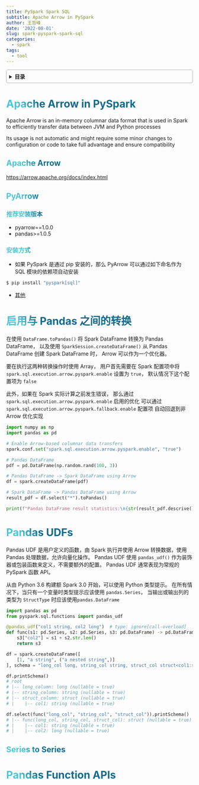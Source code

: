 ```yaml
---
title: PySpark Spark SQL
subtitle: Apache Arrow in PySpark
author: 王哲峰
date: '2022-08-01'
slug: spark-pyspark-spark-sql
categories:
  - spark
tags:
  - tool
---
```


<style>
h1 {
    background-color: #2B90B6;
    background-image: linear-gradient(45deg, #4EC5D4 10%, #146b8c 20%);
    background-size: 100%;
    -webkit-background-clip: text;
    -moz-background-clip: text;
    -webkit-text-fill-color: transparent;
    -moz-text-fill-color: transparent;
}
h2 {
    background-color: #2B90B6;
    background-image: linear-gradient(45deg, #4EC5D4 10%, #146b8c 20%);
    background-size: 100%;
    -webkit-background-clip: text;
    -moz-background-clip: text;
    -webkit-text-fill-color: transparent;
    -moz-text-fill-color: transparent;
}
h3 {
    background-color: #2B90B6;
    background-image: linear-gradient(45deg, #4EC5D4 10%, #146b8c 20%);
    background-size: 100%;
    -webkit-background-clip: text;
    -moz-background-clip: text;
    -webkit-text-fill-color: transparent;
    -moz-text-fill-color: transparent;
}
details {
    border: 1px solid #aaa;
    border-radius: 4px;
    padding: .5em .5em 0;
}
summary {
    font-weight: bold;
    margin: -.5em -.5em 0;
    padding: .5em;
}
details[open] {
    padding: .5em;
}
details[open] summary {
    border-bottom: 1px solid #aaa;
    margin-bottom: .5em;
}
</style>

<details><summary>目录</summary><p>

- [Apache Arrow in PySpark](#apache-arrow-in-pyspark)
  - [Apache Arrow](#apache-arrow)
  - [PyArrow](#pyarrow)
    - [推荐安装版本](#推荐安装版本)
    - [安装方式](#安装方式)
- [启用与 Pandas 之间的转换](#启用与-pandas-之间的转换)
- [Pandas UDFs](#pandas-udfs)
  - [Series to Series](#series-to-series)
- [Pandas Function APIs](#pandas-function-apis)
</p></details><p></p>

# Apache Arrow in PySpark

Apache Arrow is an in-memory columnar data format that is used 
in Spark to efficiently transfer data between JVM and Python processes

Its usage is not automatic and might require some minor changes 
to configuration or code to take full advantage and ensure compatibility

## Apache Arrow

https://arrow.apache.org/docs/index.html

## PyArrow

### 推荐安装版本

* pyarrow==1.0.0
* pandas>=1.0.5

### 安装方式

* 如果 PySpark 是通过 pip 安装的，那么 PyArrow 可以通过如下命名作为 SQL 模块的依赖项自动安装

```bash
$ pip install "pyspark[sql]"
```

* [其他](https://arrow.apache.org/docs/python/install.html)

# 启用与 Pandas 之间的转换

在使用 `DataFrame.toPandas()` 将 Spark DataFrame 转换为 Pandas DataFrame，
以及使用 `SparkSession.createDataFrame()` 从 Pandas DataFrame 创建 Spark DataFrame 时，
Arrow 可以作为一个优化器。

要在执行这两种转换操作时使用 Array，
用户首先需要在 Spark 配置项中将 `spark.sql.execution.arrow.pyspark.enable` 设置为 `true`，
默认情况下这个配置项为 `false`

此外，如果在 Spark 实际计算之前发生错误，
那么通过 `spark.sql.execution.arrow.pyspark.enable` 启用的优化
可以通过 `spark.sql.execution.arrow.pyspark.fallback.enable` 配置项
自动回退到非 Arrow 优化实现

```python
import numpy as np
import pandas as pd

# Enable Arrow-based columnar data transfers
spark.conf.set("spark.sql.execution.arrow.pyspark.enable", "true")

# Pandas DataFrame
pdf = pd.DataFrame(np.random.rand(100, 3))

# Pandas DataFrame -> Spark DataFrame using Arrow
df = spark.createDataFrame(pdf)

# Spark DataFrame -> Pandas DataFrame using Arrow
result_pdf = df.select("*").toPandas()

print(f"Pandas DataFrame result statistics:\n{str(result_pdf.descrive())}\n")
```

# Pandas UDFs

Pandas UDF 是用户定义的函数，由 Spark 执行并使用 Arrow 转换数据，使用 Pandas 处理数据，允许向量化操作。
Pandas UDF 使用 `pandas_udf()` 作为装饰器或包装函数来定义，不需要额外的配置。
Pandas UDF 通常表现为常规的 PySpark 函数 API。

从由 Python 3.6 构建额 Spark 3.0 开始，可以使用 Python 类型提示。
在所有情况下，当只有一个变量时类型提示应该使用 `pandas.Series`，
当输出或输出列的类型为 `StructType` 时应该使用`pandas.DataFrame`  

```python
import pandas as pd
from pyspark.sql.functions import pandas_udf

@pandas_udf("col1 string, col2 long")  # type: ignore[call-overload]
def func(s1: pd.Series, s2: pd.Series, s3: pd.DataFrame) -> pd.DataFrame:
    s3["col2"] = s1 + s2.str.len()
    return s3

df = spark.createDataFrame([
    [1, "a string", ("a nested string",)]
], schema = "long_col long, string_col string, struct_col struct<col1:string>")

df.printSchema()
# root
# |-- long_column: long (nullable = true)
# |-- string_column: string (nullable = true)
# |-- struct_column: struct (nullable = true)
# |    |-- col1: string (nullable = true)

df.select(func("long_col", "string_col", "struct_col")).printSchema()
# |-- func(long_col, string_col, struct_col): struct (nullable = true)
# |    |-- col1: string (nullable = true)
# |    |-- col2: long (nullable = true)
```

## Series to Series




# Pandas Function APIs

